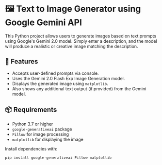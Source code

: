 # 🖼️ Text to Image Generator using Google Gemini API

This Python project allows users to generate images based on text prompts using Google's Gemini 2.0 model. Simply enter a description, and the model will produce a realistic or creative image matching the description.

## 🚀 Features

- Accepts user-defined prompts via console.
- Uses the Gemini 2.0 Flash Exp Image Generation model.
- Displays the generated image using `matplotlib`.
- Also shows any additional text output (if provided) from the Gemini model.

## 📦 Requirements

- Python 3.7 or higher
- `google-generativeai` package
- `Pillow` for image processing
- `matplotlib` for displaying the image

Install dependencies with:

```bash
pip install google-generativeai Pillow matplotlib
